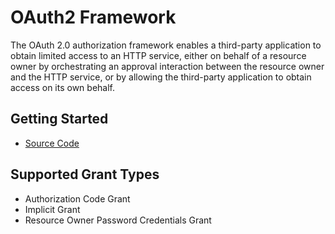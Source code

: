 # OAuth2 Framework

The OAuth 2.0 authorization framework enables a third-party    application to obtain limited access to an HTTP service, either on    behalf of a resource owner by orchestrating an approval interaction    between the resource owner and the HTTP service, or by allowing the    third-party application to obtain access on its own behalf.

## Getting Started

* [Source Code](https://github.com/barend-erasmus/oauth2-framework)

## Supported Grant Types

* Authorization Code Grant
* Implicit Grant
* Resource Owner Password Credentials Grant
